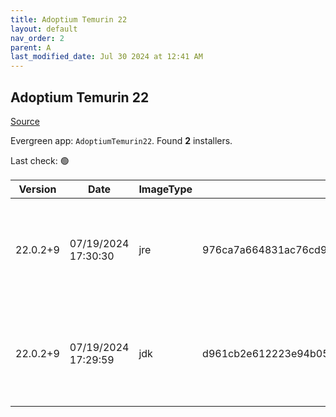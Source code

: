 ```yaml
---
title: Adoptium Temurin 22
layout: default
nav_order: 2
parent: A
last_modified_date: Jul 30 2024 at 12:41 AM
---
```


## Adoptium Temurin 22

[Source](https://adoptium.net/)

Evergreen app: `AdoptiumTemurin22`. Found **2** installers.

Last check: 🟢

| Version  | Date                | ImageType | Checksum                                                         | Size      | Architecture | Type | URI                                                                                                                                                                                                                                                                |
| -------- | ------------------- | --------- | ---------------------------------------------------------------- | --------- | ------------ | ---- | ------------------------------------------------------------------------------------------------------------------------------------------------------------------------------------------------------------------------------------------------------------------ |
| 22.0.2+9 | 07/19/2024 17:30:30 | jre       | 976ca7a664831ac76cd956ce525e6c86ddcadb70c0bc29a3754c55c991955cb7 | 34783232  | x64          | msi  | [https://github.com/adoptium/temurin22-binaries/releases/download/jdk-22.0.2%2B9/OpenJDK22U-jre_x64_windows_hotspot_22.0.2_9.msi](https://github.com/adoptium/temurin22-binaries/releases/download/jdk-22.0.2%2B9/OpenJDK22U-jre_x64_windows_hotspot_22.0.2_9.msi) |
| 22.0.2+9 | 07/19/2024 17:29:59 | jdk       | d961cb2e612223e94b0506c61e1360d11b8961eab822ff12fa9b8921c4627a25 | 179064832 | x64          | msi  | [https://github.com/adoptium/temurin22-binaries/releases/download/jdk-22.0.2%2B9/OpenJDK22U-jdk_x64_windows_hotspot_22.0.2_9.msi](https://github.com/adoptium/temurin22-binaries/releases/download/jdk-22.0.2%2B9/OpenJDK22U-jdk_x64_windows_hotspot_22.0.2_9.msi) |
